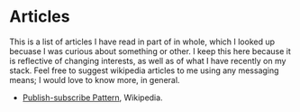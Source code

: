 # Articles

This is a list of articles I have read in part of in whole, which I looked up becuase I was curious about something or other. I keep this here because it is reflective of changing interests, as well as of what I have recently on my stack. Feel free to suggest wikipedia articles to me using any messaging means; I would love to know more, in general.

- [Publish-subscribe Pattern](https://en.wikipedia.org/wiki/Publish%E2%80%93subscribe_pattern), Wikipedia.

